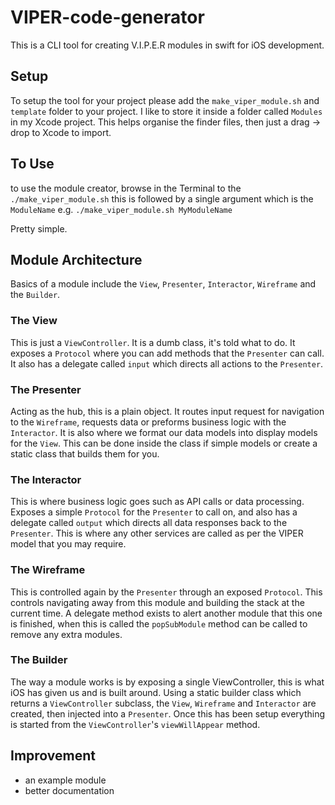 # VIPER-code-generator

This is a CLI tool for creating V.I.P.E.R modules in swift for iOS development.

## Setup
To setup the tool for your project please add the `make_viper_module.sh` and `template` folder to your project.
I like to store it inside a folder called `Modules` in my Xcode project. This helps organise the finder files, then just a drag -> drop to Xcode to import.

## To Use
to use the module creator, browse in the Terminal to the `./make_viper_module.sh` this is followed by a single argument which is the `ModuleName`
e.g. `./make_viper_module.sh MyModuleName`

Pretty simple.

## Module Architecture
Basics of a module include the `View`, `Presenter`, `Interactor`, `Wireframe` and the `Builder`.

### The View
This is just a `ViewController`. It is a dumb class, it's told what to do. It exposes a `Protocol` where you can add methods that the `Presenter` can call. It also has a delegate called `input` which directs all actions to the `Presenter`.

### The Presenter
Acting as the hub, this is a plain object. It routes input request for navigation to the `Wireframe`, requests data or preforms business logic with the `Interactor`. It is also where we format our data models into display models for the `View`. This can be done inside the class if simple models or create a static class that builds them for you.

### The Interactor
This is where business logic goes such as API calls or data processing. Exposes a simple `Protocol` for the `Presenter` to call on, and also has a delegate called `output` which directs all data responses back to the `Presenter`. This is where any other services are called as per the VIPER model that you may require.

### The Wireframe
This is controlled again by the `Presenter` through an exposed `Protocol`. This controls navigating away from this module and building the stack at the current time. A delegate method exists to alert another module that this one is finished, when this is called the `popSubModule` method can be called to remove any extra modules.

### The Builder
The way a module works is by exposing a single ViewController, this is what iOS has given us and is built around. Using a static builder class which returns a `ViewController` subclass, the `View`, `Wireframe` and `Interactor` are created, then injected into a `Presenter`. Once this has been setup everything is started from the `ViewController`'s `viewWillAppear` method.

## Improvement
- an example module
- better documentation

